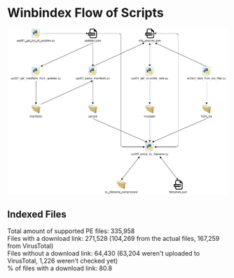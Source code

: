 # Winbindex Flow of Scripts

![winbindex-scripts-flow.png](winbindex-scripts-flow.png)

## Indexed Files

<!--FileStats-->
Total amount of supported PE files: 335,958  
Files with a download link: 271,528 (104,269 from the actual files, 167,259 from VirusTotal)  
Files without a download link: 64,430 (63,204 weren't uploaded to VirusTotal, 1,226 weren't checked yet)  
% of files with a download link: 80.8  
<!--/FileStats-->
